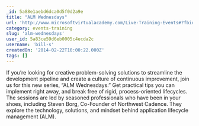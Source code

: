 ```yaml
---
_id: 5a88e1aebd6dca0d5f0d2a9e
title: "ALM Wednesdays"
url: 'http://www.microsoftvirtualacademy.com/Live-Training-Events#?fbid=OtJvx3O8BbU'
category: events-training
slug: 'alm-wednesdays'
user_id: 5a83ce59d6eb0005c4ecda2c
username: 'bill-s'
createdOn: '2014-02-22T10:00:22.000Z'
tags: []
---
```


If you’re looking for creative problem-solving solutions to streamline the development pipeline and create a culture of continuous improvement, join us for this new series, “ALM Wednesdays.” Get practical tips you can implement right away, and break free of rigid, process-oriented lifecycles. The sessions are led by seasoned professionals who have been in your shoes, including Steven Borg, Co-Founder of Northwest Cadence. They explore the technology, solutions, and mindset behind application lifecycle management (ALM).
